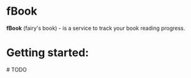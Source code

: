 # fBook
**fBook** (fairy's book) - is a service to track your book reading progress.
# Getting started:
\# TODO
